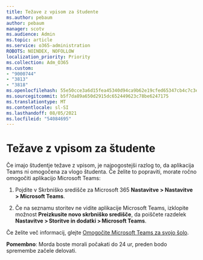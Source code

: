 ```yaml
---
title: Težave z vpisom za študente
ms.author: pebaum
author: pebaum
manager: scotv
ms.audience: Admin
ms.topic: article
ms.service: o365-administration
ROBOTS: NOINDEX, NOFOLLOW
localization_priority: Priority
ms.collection: Adm_O365
ms.custom:
- "9000744"
- "3813"
- "3818"
ms.openlocfilehash: 55e50cce3a6d15fea45340d94ca9b62e19cfed65347cb4c7c3e30570d837260d
ms.sourcegitcommit: b5f7da89a650d2915dc652449623c78be6247175
ms.translationtype: MT
ms.contentlocale: sl-SI
ms.lasthandoff: 08/05/2021
ms.locfileid: "54084695"
---
```

# <a name="sign-in-issues-for-students"></a>Težave z vpisom za študente

Če imajo študentje težave z vpisom, je najpogostejši razlog to, da aplikacija Teams ni omogočena za vlogo študenta. Če želite to popraviti, morate ročno omogočiti aplikacijo Microsoft Teams:

1. Pojdite v Skrbniško središče za Microsoft 365 **Nastavitve > Nastavitve > Microsoft Teams**. 

2. Če na seznamu storitev ne vidite aplikacije Microsoft Teams, izklopite možnost **Preizkusite novo skrbniško središče**, da poiščete razdelek **Nastavitve > Storitve in dodatki > Microsoft Teams**. 

Če želite več informacij, glejte [Omogočite Microsoft Teams za svojo šolo](https://docs.microsoft.com/microsoft-365/education/intune-edu-trial/enable-microsoft-teams#enable-microsoft-teams-for-your-school-1). 

**Pomembno**: Morda boste morali počakati do 24 ur, preden bodo spremembe začele delovati.

 
